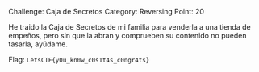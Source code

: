 Challenge: Caja de Secretos
Category: Reversing
Point: 20

He traido la Caja de Secretos de mi familia para venderla a una tienda de empeños, pero sin que la abran y comprueben su contenido no pueden tasarla, ayúdame.

Flag: `LetsCTF{y0u_kn0w_c0s1t4s_c0ngr4ts}`
